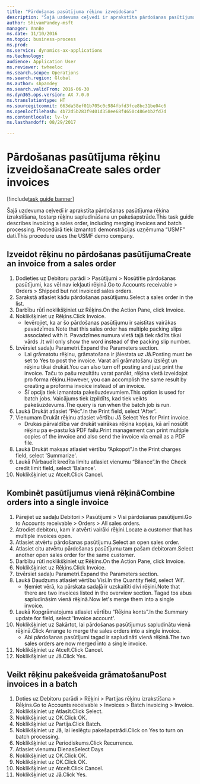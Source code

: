 ```yaml
--- 
title: "Pārdošanas pasūtījuma rēķinu izveidošana"
description: "Šajā uzdevuma ceļvedī ir aprakstīta pārdošanas pasūtījuma rēķina izrakstīšana, tostarp rēķinu sapludināšana un pakešapstrāde."
author: ShivamPandey-msft
manager: AnnBe
ms.date: 11/10/2016
ms.topic: business-process
ms.prod: 
ms.service: dynamics-ax-applications
ms.technology: 
audience: Application User
ms.reviewer: twheeloc
ms.search.scope: Operations
ms.search.region: Global
ms.author: shpandey
ms.search.validFrom: 2016-06-30
ms.dyn365.ops.version: AX 7.0.0
ms.translationtype: HT
ms.sourcegitcommit: 663da58ef01b705c0c984fbfd3fce8bc31be04c6
ms.openlocfilehash: 4b72d5b283f9401d358ee68f4650c486ebb2fd7d
ms.contentlocale: lv-lv
ms.lasthandoff: 08/29/2017

---
```

# <a name="create-sales-order-invoices"></a><span data-ttu-id="911d9-103">Pārdošanas pasūtījuma rēķinu izveidošana</span><span class="sxs-lookup"><span data-stu-id="911d9-103">Create sales order invoices</span></span>

[!include[task guide banner](../../includes/task-guide-banner.md)]

<span data-ttu-id="911d9-104">Šajā uzdevuma ceļvedī ir aprakstīta pārdošanas pasūtījuma rēķina izrakstīšana, tostarp rēķinu sapludināšana un pakešapstrāde.</span><span class="sxs-lookup"><span data-stu-id="911d9-104">This task guide describes invoicing a sales order, including merging invoices and batch processing.</span></span> <span data-ttu-id="911d9-105">Procedūrā tiek izmantoti demonstrācijas uzņēmuma “USMF” dati.</span><span class="sxs-lookup"><span data-stu-id="911d9-105">This procedure uses the USMF demo company.</span></span>


## <a name="create-an-invoice-from-a-sales-order"></a><span data-ttu-id="911d9-106">Izveidot rēķinu no pārdošanas pasūtījuma</span><span class="sxs-lookup"><span data-stu-id="911d9-106">Create an invoice from a sales order</span></span>
1. <span data-ttu-id="911d9-107">Dodieties uz Debitoru parādi > Pasūtījumi > Nosūtītie pārdošanas pasūtījumi, kas vēl nav iekļauti rēķinā.</span><span class="sxs-lookup"><span data-stu-id="911d9-107">Go to Accounts receivable > Orders > Shipped but not invoiced sales orders.</span></span>
2. <span data-ttu-id="911d9-108">Sarakstā atlasiet kādu pārdošanas pasūtījumu.</span><span class="sxs-lookup"><span data-stu-id="911d9-108">Select a sales order in the list.</span></span> 
3. <span data-ttu-id="911d9-109">Darbību rūtī noklikšķiniet uz Rēķins.</span><span class="sxs-lookup"><span data-stu-id="911d9-109">On the Action Pane, click Invoice.</span></span>
4. <span data-ttu-id="911d9-110">Noklikšķiniet uz Rēķins.</span><span class="sxs-lookup"><span data-stu-id="911d9-110">Click Invoice.</span></span>
    * <span data-ttu-id="911d9-111">Ievērojiet, ka ar šo pārdošanas pasūtījumu ir saistītas vairākas pavadzīmes.</span><span class="sxs-lookup"><span data-stu-id="911d9-111">Note that this sales order has multiple packing slips associated with it.</span></span> <span data-ttu-id="911d9-112">Pavadzīmes numura vietā tajā tiek rādīts tikai vārds <multiple>.</span><span class="sxs-lookup"><span data-stu-id="911d9-112">It will only show the word <multiple> instead of the packing slip number.</span></span>  
5. <span data-ttu-id="911d9-113">Izvērsiet sadaļu Parametri.</span><span class="sxs-lookup"><span data-stu-id="911d9-113">Expand the Parameters section.</span></span>
    * <span data-ttu-id="911d9-114">Lai grāmatotu rēķinu, grāmatošana ir jāiestata uz Jā.</span><span class="sxs-lookup"><span data-stu-id="911d9-114">Posting must be set to Yes to post the invoice.</span></span> <span data-ttu-id="911d9-115">Varat arī grāmatošanu izslēgt un rēķinu tikai drukāt.</span><span class="sxs-lookup"><span data-stu-id="911d9-115">You can also turn off posting and just print the invoice.</span></span> <span data-ttu-id="911d9-116">Taču to pašu rezultātu varat panākt, rēķina vietā izveidojot pro forma rēķinu.</span><span class="sxs-lookup"><span data-stu-id="911d9-116">However, you can accomplish the same result by creating a proforma invoice instead of an invoice.</span></span>  
    * <span data-ttu-id="911d9-117">Šī opcija tiek izmantota pakešuzdevumiem.</span><span class="sxs-lookup"><span data-stu-id="911d9-117">This option is used for batch jobs.</span></span> <span data-ttu-id="911d9-118">Vaicājums tiek izpildīts, kad tiek veikts pakešuzdevums.</span><span class="sxs-lookup"><span data-stu-id="911d9-118">The query is run when the batch job is run.</span></span>    
6. <span data-ttu-id="911d9-119">Laukā Drukāt atlasiet “Pēc”.</span><span class="sxs-lookup"><span data-stu-id="911d9-119">In the Print field, select 'After'.</span></span>
7. <span data-ttu-id="911d9-120">Vienumam Drukāt rēķinu atlasiet vērtību Jā.</span><span class="sxs-lookup"><span data-stu-id="911d9-120">Select Yes for Print invoice.</span></span>
    * <span data-ttu-id="911d9-121">Drukas pārvaldība var drukāt vairākas rēķina kopijas, kā arī nosūtīt rēķinu pa e-pastu kā PDF failu.</span><span class="sxs-lookup"><span data-stu-id="911d9-121">Print management can print  multiple copies of the invoice and also send the invoice via email as a PDF file.</span></span>  
8. <span data-ttu-id="911d9-122">Laukā Drukāt maksas atlasiet vērtību “Apkopot”.</span><span class="sxs-lookup"><span data-stu-id="911d9-122">In the Print charges field, select 'Summarize'.</span></span>
9. <span data-ttu-id="911d9-123">Laukā Pārbaudīt kredīta limitu atlasiet vienumu “Bilance”.</span><span class="sxs-lookup"><span data-stu-id="911d9-123">In the Check credit limit field, select 'Balance'.</span></span>
10. <span data-ttu-id="911d9-124">Noklikšķiniet uz Atcelt.</span><span class="sxs-lookup"><span data-stu-id="911d9-124">Click Cancel.</span></span>

## <a name="combine-orders-into-a-single-invoice"></a><span data-ttu-id="911d9-125">Kombinēt pasūtījumus vienā rēķinā</span><span class="sxs-lookup"><span data-stu-id="911d9-125">Combine orders into a single invoice</span></span>
1. <span data-ttu-id="911d9-126">Pārejiet uz sadaļu Debitori > Pasūtījumi > Visi pārdošanas pasūtījumi.</span><span class="sxs-lookup"><span data-stu-id="911d9-126">Go to Accounts receivable > Orders > All sales orders.</span></span>
2. <span data-ttu-id="911d9-127">Atrodiet debitoru, kam ir atvērti vairāki rēķini.</span><span class="sxs-lookup"><span data-stu-id="911d9-127">Locate a customer that has multiple invoices open.</span></span>
3. <span data-ttu-id="911d9-128">Atlasiet atvērtu pārdošanas pasūtījumu.</span><span class="sxs-lookup"><span data-stu-id="911d9-128">Select an open sales order.</span></span>
4. <span data-ttu-id="911d9-129">Atlasiet citu atvērtu pārdošanas pasūtījumu tam pašam debitoram.</span><span class="sxs-lookup"><span data-stu-id="911d9-129">Select another open sales order for the same customer.</span></span>
5. <span data-ttu-id="911d9-130">Darbību rūtī noklikšķiniet uz Rēķins.</span><span class="sxs-lookup"><span data-stu-id="911d9-130">On the Action Pane, click Invoice.</span></span>
6. <span data-ttu-id="911d9-131">Noklikšķiniet uz Rēķins.</span><span class="sxs-lookup"><span data-stu-id="911d9-131">Click Invoice.</span></span>
7. <span data-ttu-id="911d9-132">Izvērsiet sadaļu Parametri.</span><span class="sxs-lookup"><span data-stu-id="911d9-132">Expand the Parameters section.</span></span>
8. <span data-ttu-id="911d9-133">Laukā Daudzums atlasiet vērtību Visi.</span><span class="sxs-lookup"><span data-stu-id="911d9-133">In the Quantity field, select 'All'.</span></span>
    * <span data-ttu-id="911d9-134">Ņemiet vērā, ka pārskata sadaļā ir uzskaitīti divi rēķini.</span><span class="sxs-lookup"><span data-stu-id="911d9-134">Note that there are two invoices listed in the overview section.</span></span> <span data-ttu-id="911d9-135">Tagad tos abus sapludināsim vienā rēķinā.</span><span class="sxs-lookup"><span data-stu-id="911d9-135">Now let's merge them into a single invoice.</span></span>  
9. <span data-ttu-id="911d9-136">Laukā Kopgrāmatojums atlasiet vērtību “Rēķina konts”.</span><span class="sxs-lookup"><span data-stu-id="911d9-136">In the Summary update for field, select 'Invoice account'.</span></span>
10. <span data-ttu-id="911d9-137">Noklikšķiniet uz Sakārtot, lai pārdošanas pasūtījumus sapludinātu vienā rēķinā.</span><span class="sxs-lookup"><span data-stu-id="911d9-137">Click Arrange to merge the sales orders into a single invoice.</span></span>
    * <span data-ttu-id="911d9-138">Abi pārdošanas pasūtījumi tagad ir sapludināti vienā rēķinā.</span><span class="sxs-lookup"><span data-stu-id="911d9-138">The two sales orders are now merged into a single invoice.</span></span>   
11. <span data-ttu-id="911d9-139">Noklikšķiniet uz Atcelt.</span><span class="sxs-lookup"><span data-stu-id="911d9-139">Click Cancel.</span></span>
12. <span data-ttu-id="911d9-140">Noklikšķiniet uz Jā.</span><span class="sxs-lookup"><span data-stu-id="911d9-140">Click Yes.</span></span>

## <a name="post-invoices-in-a-batch"></a><span data-ttu-id="911d9-141">Veikt rēķinu pakešveida grāmatošanu</span><span class="sxs-lookup"><span data-stu-id="911d9-141">Post invoices in a batch</span></span>
1. <span data-ttu-id="911d9-142">Doties uz Debitoru parādi > Rēķini > Partijas rēķinu izrakstīšana > Rēķins.</span><span class="sxs-lookup"><span data-stu-id="911d9-142">Go to Accounts receivable > Invoices > Batch invoicing > Invoice.</span></span>
2. <span data-ttu-id="911d9-143">Noklikšķiniet uz Atlasīt.</span><span class="sxs-lookup"><span data-stu-id="911d9-143">Click Select.</span></span>
3. <span data-ttu-id="911d9-144">Noklikšķiniet uz OK.</span><span class="sxs-lookup"><span data-stu-id="911d9-144">Click OK.</span></span>
4. <span data-ttu-id="911d9-145">Noklikšķiniet uz Partija.</span><span class="sxs-lookup"><span data-stu-id="911d9-145">Click Batch.</span></span>
5. <span data-ttu-id="911d9-146">Noklikšķiniet uz Jā, lai ieslēgtu pakešapstrādi.</span><span class="sxs-lookup"><span data-stu-id="911d9-146">Click on Yes to turn on batch processing.</span></span>
6. <span data-ttu-id="911d9-147">Noklikšķiniet uz Periodiskums.</span><span class="sxs-lookup"><span data-stu-id="911d9-147">Click Recurrence.</span></span>
7. <span data-ttu-id="911d9-148">Atlasiet vienumu Dienas</span><span class="sxs-lookup"><span data-stu-id="911d9-148">Select Days</span></span>
8. <span data-ttu-id="911d9-149">Noklikšķiniet uz OK.</span><span class="sxs-lookup"><span data-stu-id="911d9-149">Click OK.</span></span>
9. <span data-ttu-id="911d9-150">Noklikšķiniet uz OK.</span><span class="sxs-lookup"><span data-stu-id="911d9-150">Click OK.</span></span>
10. <span data-ttu-id="911d9-151">Noklikšķiniet uz Atcelt.</span><span class="sxs-lookup"><span data-stu-id="911d9-151">Click Cancel.</span></span>
11. <span data-ttu-id="911d9-152">Noklikšķiniet uz Jā.</span><span class="sxs-lookup"><span data-stu-id="911d9-152">Click Yes.</span></span>


